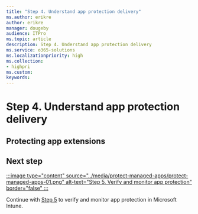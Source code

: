 ```yaml
---
title: "Step 4. Understand app protection delivery"
ms.author: erikre
author: erikre
manager: dougeby
audience: ITPro
ms.topic: article
description: Step 4. Understand app protection delivery
ms.service: o365-solutions
ms.localizationpriority: high
ms.collection:
- highpri
ms.custom:
keywords:
---
```


# Step 4. Understand app protection delivery


## Protecting app extensions


## Next step

[:::image type="content" source="../media/protect-managed-apps/protect-managed-apps-01.png" alt-text="Step 5. Verify and monitor app protection" border="false" :::](apps-protect-step-5.md)

Continue with [Step 5](apps-protect-step-5.md) to verify and monitor app protection in Microsoft Intune.
